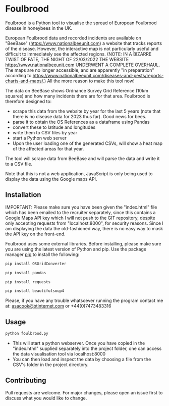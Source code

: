 # Foulbrood

Foulbrood is a Python tool to visualise the spread of European Foulbrood disease in honeybees in the UK.

European Foulbrood data and recorded incidents are available on "BeeBase" (https://www.nationalbeeunit.com) a website that tracks reports of the disease. However, the interactive map is
not particularly useful and difficult to immediately see the affected regions. (NOTE: IN A BIZARRE TWIST OF FATE, THE NIGHT OF 22/03/2022 THE WEBSITE https://www.nationalbeeunit.com UNDERWENT A COMPLETE OVERHAUL. The maps are no longer accessible, and are apparently "in preparation" according to https://www.nationalbeeunit.com/diseases-and-pests/reports-charts-and-maps/.) All the more reason to make this tool now!

The data on BeeBase shows Ordnance Survey Grid Reference (10km squares) and how many incidents there are for that area.
Foulbrood is therefore designed to:
- scrape this data from the website by year for the last 5 years (note that there is no disease data for 2023 thus far). Good news for bees.
- parse it to obtain the OS References as a dataframe using Pandas
- convert these to latitude and longitudes
- write them to CSV files by year
- start a Python web server
- Upon the user loading one of the generated CSVs, will show a heat map of the affected areas for that year.

The tool will scrape data from BeeBase and will parse the data and write it to a CSV file. 

Note that this is not a web application, JavaScript is only being used to display the data using the Google maps API.
 

## Installation

IMPORTANT: Please make sure you have been given the "index.html" file which has been emailed to the recruiter separately, since this contains a Google Maps
API key which I will not push to the GIT repository, despite only accepting requests from "localhost:8000", for security reasons.
Since I am displaying the data the old-fashioned way, there is no easy way to mask the API key on the front-end.


Foulbrood uses some external libraries. Before installing, please make sure you are using the latest version of Python and pip.
Use the package manager [pip](https://pip.pypa.io/en/stable/) to install the following:

```bash
pip install OSGridConverter

pip install pandas

pip install requests

pip install beautifulsoup4
```



Please, if you have any trouble whatsoever running the program contact me at:
asacook@btinternet.com
or +44(0)7473483316




## Usage

```python
python foulbrood.py
```

- This will start a python webserver. Once you have copied in the "index.html" supplied separately into the project folder, one can access the data visualisation tool via  localhost:8000
- You can then load and inspect the data by choosing a file from the CSV's folder in the project directory.

## Contributing

Pull requests are welcome. For major changes, please open an issue first
to discuss what you would like to change.
